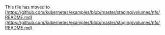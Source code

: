 This file has moved to [https://github.com/kubernetes/examples/blob/master/staging/volumes/nfs/README.md](https://github.com/kubernetes/examples/blob/master/staging/volumes/nfs/README.md)
